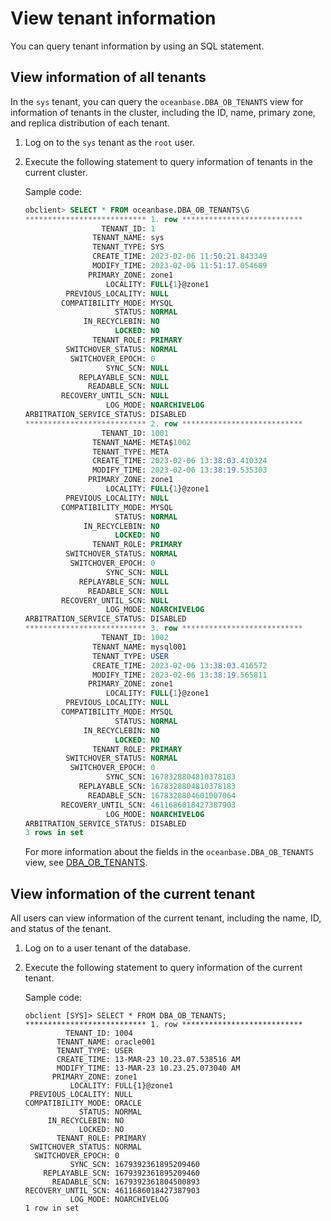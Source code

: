 # View tenant information

You can query tenant information by using an SQL statement.

## View information of all tenants

In the `sys` tenant, you can query the `oceanbase.DBA_OB_TENANTS` view for information of tenants in the cluster, including the ID, name, primary zone, and replica distribution of each tenant.

1. Log on to the `sys` tenant as the `root` user.

2. Execute the following statement to query information of tenants in the current cluster.

   Sample code:

   ```sql
   obclient> SELECT * FROM oceanbase.DBA_OB_TENANTS\G
   *************************** 1. row ***************************
                    TENANT_ID: 1
                  TENANT_NAME: sys
                  TENANT_TYPE: SYS
                  CREATE_TIME: 2023-02-06 11:50:21.843349
                  MODIFY_TIME: 2023-02-06 11:51:17.054689
                 PRIMARY_ZONE: zone1
                     LOCALITY: FULL{1}@zone1
            PREVIOUS_LOCALITY: NULL
           COMPATIBILITY_MODE: MYSQL
                       STATUS: NORMAL
                IN_RECYCLEBIN: NO
                       LOCKED: NO
                  TENANT_ROLE: PRIMARY
            SWITCHOVER_STATUS: NORMAL
             SWITCHOVER_EPOCH: 0
                     SYNC_SCN: NULL
               REPLAYABLE_SCN: NULL
                 READABLE_SCN: NULL
           RECOVERY_UNTIL_SCN: NULL
                     LOG_MODE: NOARCHIVELOG
   ARBITRATION_SERVICE_STATUS: DISABLED
   *************************** 2. row ***************************
                    TENANT_ID: 1001
                  TENANT_NAME: META$1002
                  TENANT_TYPE: META
                  CREATE_TIME: 2023-02-06 13:38:03.410324
                  MODIFY_TIME: 2023-02-06 13:38:19.535303
                 PRIMARY_ZONE: zone1
                     LOCALITY: FULL{1}@zone1
            PREVIOUS_LOCALITY: NULL
           COMPATIBILITY_MODE: MYSQL
                       STATUS: NORMAL
                IN_RECYCLEBIN: NO
                       LOCKED: NO
                  TENANT_ROLE: PRIMARY
            SWITCHOVER_STATUS: NORMAL
             SWITCHOVER_EPOCH: 0
                     SYNC_SCN: NULL
               REPLAYABLE_SCN: NULL
                 READABLE_SCN: NULL
           RECOVERY_UNTIL_SCN: NULL
                     LOG_MODE: NOARCHIVELOG
   ARBITRATION_SERVICE_STATUS: DISABLED
   *************************** 3. row ***************************
                    TENANT_ID: 1002
                  TENANT_NAME: mysql001
                  TENANT_TYPE: USER
                  CREATE_TIME: 2023-02-06 13:38:03.416572
                  MODIFY_TIME: 2023-02-06 13:38:19.565811
                 PRIMARY_ZONE: zone1
                     LOCALITY: FULL{1}@zone1
            PREVIOUS_LOCALITY: NULL
           COMPATIBILITY_MODE: MYSQL
                       STATUS: NORMAL
                IN_RECYCLEBIN: NO
                       LOCKED: NO
                  TENANT_ROLE: PRIMARY
            SWITCHOVER_STATUS: NORMAL
             SWITCHOVER_EPOCH: 0
                     SYNC_SCN: 1678328804810378183
               REPLAYABLE_SCN: 1678328804810378183
                 READABLE_SCN: 1678328804601007064
           RECOVERY_UNTIL_SCN: 4611686018427387903
                     LOG_MODE: NOARCHIVELOG
   ARBITRATION_SERVICE_STATUS: DISABLED
   3 rows in set
   ```

   For more information about the fields in the `oceanbase.DBA_OB_TENANTS` view, see [DBA_OB_TENANTS](../../../5.system-reference/4.system-view-of-mysql-mode/2.dictionary-view-of-mysql-mode/58.oceanbase-dba_ob_tenants-of-mysql-mode.md).

## View information of the current tenant

All users can view information of the current tenant, including the name, ID, and status of the tenant.

1. Log on to a user tenant of the database.

2. Execute the following statement to query information of the current tenant.

   Sample code:

   ```shell
   obclient [SYS]> SELECT * FROM DBA_OB_TENANTS;
   *************************** 1. row ***************************
            TENANT_ID: 1004
          TENANT_NAME: oracle001
          TENANT_TYPE: USER
          CREATE_TIME: 13-MAR-23 10.23.07.538516 AM
          MODIFY_TIME: 13-MAR-23 10.23.25.073040 AM
         PRIMARY_ZONE: zone1
             LOCALITY: FULL{1}@zone1
    PREVIOUS_LOCALITY: NULL
   COMPATIBILITY_MODE: ORACLE
               STATUS: NORMAL
        IN_RECYCLEBIN: NO
               LOCKED: NO
          TENANT_ROLE: PRIMARY
    SWITCHOVER_STATUS: NORMAL
     SWITCHOVER_EPOCH: 0
             SYNC_SCN: 1679392361895209460
       REPLAYABLE_SCN: 1679392361895209460
         READABLE_SCN: 1679392361804500893
   RECOVERY_UNTIL_SCN: 4611686018427387903
             LOG_MODE: NOARCHIVELOG
   1 row in set
   ```
